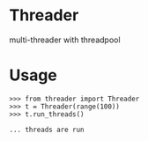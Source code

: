 Threader
========

multi-threader with threadpool

Usage
=====

```
>>> from threader import Threader
>>> t = Threader(range(100))
>>> t.run_threads()

... threads are run
```
